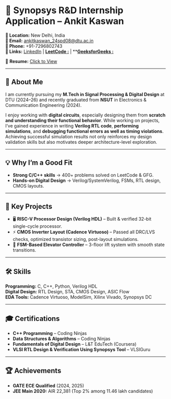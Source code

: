 # 📌 Synopsys R&D Internship Application – Ankit Kaswan

**📍 Location:** New Delhi, India  
**📧 Email:** [ankitkaswan_24spd08@dtu.ac.in](mailto:ankitkaswan_24spd08@dtu.ac.in)  
**📱 Phone:** +91-7296802743  
**🔗 Links:** [LinkedIn](https://www.linkedin.com/in/ankit-kaswan-220373219/) | [**LeetCode :**](https://leetcode.com/u/ankitkaswan203/) | **[**GeeksforGeeks :**](https://www.geeksforgeeks.org/user/ankitkaszs3u/)  

📄 **Resume:** [Click to View](https://drive.google.com/file/d/1xJhLEDpkxnsOZX0W9ApMA_mEskiM0BZT/view?usp=sharing)

---

## 👋 About Me
I am currently pursuing my **M.Tech in Signal Processing & Digital Design** at DTU (2024–26) and recently graduated from **NSUT** in Electronics & Communication Engineering (2024).  

I enjoy working with **digital circuits**, especially designing them from **scratch and understanding their functional behavior**. While working on projects, I’ve gained experience in writing **Verilog RTL code**, **performing simulations**, and **debugging functional errors as well as timing violations**. Achieving successful simulation results not only reinforces my design validation skills but also motivates deeper architecture-level exploration.



---

## 💡 Why I’m a Good Fit
- **Strong C/C++ skills** → 400+ problems solved on LeetCode & GFG.  
- **Hands-on Digital Design** → Verilog/SystemVerilog, FSMs, RTL design, CMOS layouts.

---

## 📂 Key Projects
- 🖥 **RISC-V Processor Design (Verilog HDL)** – Built & verified 32-bit single-cycle processor.  
- ⚡ **CMOS Inverter Layout (Cadence Virtuoso)** – Passed all DRC/LVS checks, optimized transistor sizing, post-layout simulations.  
- 🚪 **FSM-Based Elevator Controller** – 3-floor lift system with smooth state transitions.

---

## 🛠 Skills
**Programming:** C, C++, Python, Verilog HDL  
**Digital Design:** RTL Design, STA, CMOS Design, ASIC Flow  
**EDA Tools:** Cadence Virtuoso, ModelSim, Xilinx Vivado, Synopsys DC  

---

## 🎓 Certifications
- **C++ Programming** – Coding Ninjas  
- **Data Structures & Algorithms** – Coding Ninjas  
- **Fundamentals of Digital Design** – L&T EduTech (Coursera)  
- **VLSI RTL Design & Verification Using Synopsys Tool** – VLSIGuru  

---

## 🏆 Achievements
- **GATE ECE Qualified** (2024, 2025)  
- **JEE Main 2020:** AIR 22,381 (Top 2% among 11.46 lakh candidates)  

